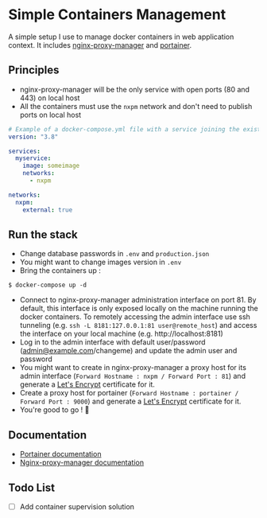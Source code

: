 # Simple Containers Management

A simple setup I use to manage docker containers in web application context. It includes [nginx-proxy-manager](https://github.com/jc21/nginx-proxy-manager) and [portainer](https://github.com/portainer/portainer). 

## Principles

* nginx-proxy-manager will be the only service with open ports (80 and 443) on local host
* All the containers must use the `nxpm` network and don't need to publish ports on local host
```yaml
# Example of a docker-compose.yml file with a service joining the existing nxpm network 
version: "3.8"

services:
  myservice:
    image: someimage
    networks:
      - nxpm

networks:
  nxpm:
    external: true
```

## Run the stack

* Change database passwords in `.env` and `production.json`
* You might want to change images version in `.env`
* Bring the containers up :
```Shell
$ docker-compose up -d
```
* Connect to nginx-proxy-manager administration interface on port 81. By default, this interface is only exposed locally on the machine running the docker containers. To remotely accessing the admin interface use ssh tunneling (e.g. `ssh -L 8181:127.0.0.1:81 user@remote_host`) and access the interface on your local machine (e.g. http://localhost:8181)
* Log in to the admin interface with default user/password (admin@example.com/changeme) and update the admin user and password
* You might want to create in nginx-proxy-manager a proxy host for its admin interface (`Forward Hostname : nxpm / Forward Port : 81`) and generate a [Let's Encrypt](https://letsencrypt.org/) certificate for it.
* Create a proxy host for portainer (`Forward Hostname : portainer / Forward Port : 9000`) and generate a [Let's Encrypt](https://letsencrypt.org/) certificate for it.
* You're good to go ! :rocket:

## Documentation

* [Portainer documentation](https://documentation.portainer.io/)
* [Nginx-proxy-manager documentation](https://nginxproxymanager.com/guide/)

## Todo List

- [ ] Add container supervision solution
